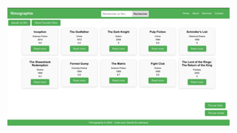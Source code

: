 
![Image Alt](https://github.com/Zainab20-oss/TP4-Filmographie/blob/92e00447cfe4a9f56ae7699bb1115740afb6a1f0/Resulats%20de%20site%20web/Capture%20d%E2%80%99%C3%A9cran%202024-12-15%20%C3%A0%2023.45.09.png)
